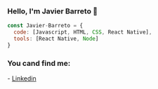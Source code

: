 ### Hello, I'm Javier Barreto 👋

```js
const Javier-Barreto = {
  code: [Javascript, HTML, CSS, React Native],
  tools: [React Native, Node]
}
```

<h3>You cand find me:</h3>
<p>- <a href="https://www.linkedin.com/in/javier-barreto-231564227/">Linkedin</a></p>

<!--
**Javier-Barreto/Javier-Barreto** is a ✨ _special_ ✨ repository because its `README.md` (this file) appears on your GitHub profile.

Here are some ideas to get you started:

- 🔭 I’m currently working on ...
- 🌱 I’m currently learning ...
- 👯 I’m looking to collaborate on ...
- 🤔 I’m looking for help with ...
- 💬 Ask me about ...
- 📫 How to reach me: ...
- 😄 Pronouns: ...
- ⚡ Fun fact: ...
-->
